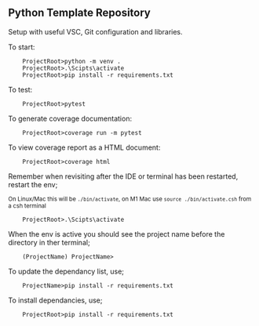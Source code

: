 ## Python Template Repository

Setup with useful VSC, Git configuration and libraries. 

To start:
```
    ProjectRoot>python -m venv .
    ProjectRoot>.\Scipts\activate
    ProjectRoot>pip install -r requirements.txt
```

To test:
```
    ProjectRoot>pytest
```

To generate coverage documentation:
```
    ProjectRoot>coverage run -m pytest
```

To view coverage report as a HTML document:
```
    ProjectRoot>coverage html
```

Remember when revisiting after the IDE or terminal has been restarted, restart the env;

<sub>On Linux/Mac this will be `./bin/activate`, on M1 Mac use `source ./bin/activate.csh` from a csh terminal</sub>
```
    ProjectRoot>.\Scipts\activate
```
When the env is active you should see the project name before the directory in ther terminal;
```
    (ProjectName) ProjectName>
```

To update the dependancy list, use;
```
    ProjectName>pip install -r requirements.txt 
```
To install dependancies, use;
```
    ProjectRoot>pip install -r requirements.txt
```
